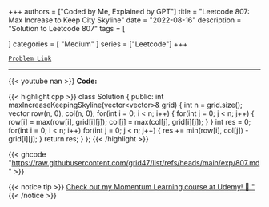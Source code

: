 
+++
authors = ["Coded by Me, Explained by GPT"]
title = "Leetcode 807: Max Increase to Keep City Skyline"
date = "2022-08-16"
description = "Solution to Leetcode 807"
tags = [
    
]
categories = [
    "Medium"
]
series = ["Leetcode"]
+++



[`Problem Link`](https://leetcode.com/problems/max-increase-to-keep-city-skyline/description/)

---
{{< youtube nan >}}
**Code:**

{{< highlight cpp >}}
class Solution {
public:
    int maxIncreaseKeepingSkyline(vector<vector<int>>& grid) {
        int n = grid.size();
        vector<int> row(n, 0), col(n, 0);
        for(int i = 0; i < n; i++) {
            for(int j = 0; j < n; j++) {
                row[i] = max(row[i], grid[i][j]);
                col[j] = max(col[j], grid[i][j]);
            }
        }
        int res = 0;
        for(int i = 0; i < n; i++)
        for(int j = 0; j < n; j++) {
            res += min(row[i], col[j]) - grid[i][j];
        }
        return res;
    }
};
{{< /highlight >}}

{{< ghcode "https://raw.githubusercontent.com/grid47/list/refs/heads/main/exp/807.md" >}}

{{< notice tip >}}
[Check out my Momentum Learning course at Udemy! 🚀 "](https://www.udemy.com/course/blind-75-the-data-structures-and-algorithms-essentials/)
{{< /notice >}}

